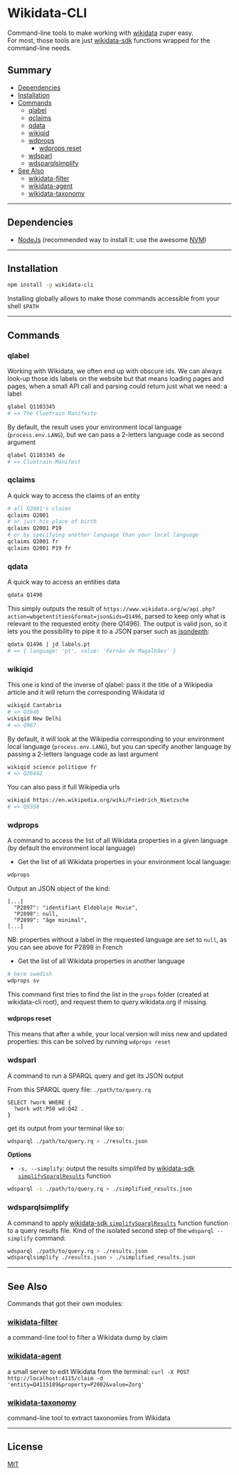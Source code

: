 # Wikidata-CLI
Command-line tools to make working with [wikidata](https://wikidata.org) zuper easy.<br>
For most, those tools are just [wikidata-sdk](https://www.npmjs.com/package/wikidata-sdk) functions wrapped for the command-line needs.

## Summary
- [Dependencies](#dependencies)
- [Installation](#installation)
- [Commands](#commands)
  - [qlabel](#qlabel)
  - [qclaims](#qclaims)
  - [qdata](#qdata)
  - [wikiqid](#wikiqid)
  - [wdprops](#wdprops)
    - [wdprops reset](#wdprops-reset)
  - [wdsparl](#wdsparl)
  - [wdsparqlsimplify](#wdsparqlsimplify)
- [See Also](#see-also)
  - [wikidata-filter](#wikidata-filter)
  - [wikidata-agent](#wikidata-agent)
  - [wikidata-taxonomy](#wikidata-taxonomy)

-------------

## Dependencies
* [NodeJs](https://nodejs.org)
(recommended way to install it: use the awesome [NVM](https://github.com/creationix/nvm))

-------------

## Installation
```sh
npm install -g wikidata-cli
```
Installing globally allows to make those commands accessible from your shell `$PATH`

-------------

## Commands

### qlabel
Working with Wikidata, we often end up with obscure ids. We can always look-up those ids labels on the website but that means loading pages and pages, when a small API call and parsing could return just what we need: a label
```sh
qlabel Q1103345
# => The Cluetrain Manifesto
```
By default, the result uses your environment local language (`process.env.LANG`), but we can pass a 2-letters language code as second argument
```sh
qlabel Q1103345 de
# => Cluetrain-Manifest
```

### qclaims
A quick way to access the claims of an entity
```sh
# all Q2001's claims
qclaims Q2001
# or just his place of birth
qclaims Q2001 P19
# or by specifying another language than your local language
qclaims Q2001 fr
qclaims Q2001 P19 fr
```

### qdata
A quick way to access an entities data
```sh
qdata Q1496
```
This simply outputs the result of `https://www.wikidata.org/w/api.php?action=wbgetentities&format=json&ids=Q1496`, parsed to keep only what is relevant to the requested entity (here Q1496).
The output is valid json, so it lets you the possibility to pipe it to a JSON parser such as [jsondepth](https://www.npmjs.com/package/jsondepth):
```sh
qdata Q1496 | jd labels.pt
# => { language: 'pt', value: 'Fernão de Magalhães' }
```

### wikiqid
This one is kind of the inverse of qlabel: pass it the title of a Wikipedia article and it will return the corresponding Wikidata id
```sh
wikiqid Cantabria
# => Q3946
wikiqid New Delhi
# => Q987
```
By default, it will look at the Wikipedia corresponding to your environment local language (`process.env.LANG`), but you can specify another language by passing a 2-letters language code as last argument
```sh
wikiqid science politique fr
# => Q36442
```

You can also pass it full Wikipedia urls
```sh
wikiqid https://en.wikipedia.org/wiki/Friedrich_Nietzsche
# => Q9358
```

### wdprops
A command to access the list of all Wikidata properties in a given language (by default the environment local language)

* Get the list of all Wikidata properties in your environment local language:
```sh
wdprops
```
Output an JSON object of the kind:
```
[...]
  "P2897": "identifiant Eldoblaje Movie",
  "P2898": null,
  "P2899": "âge minimal",
[...]
```
NB: properties without a label in the requested language are set to `null`, as you can see above for P2898 in French

* Get the list of all Wikidata properties in another language
```sh
# here swedish
wdprops sv
```

This command first tries to find the list in the `props` folder (created at wikidata-cli root), and request them to query.wikidata.org if missing.

#### wdprops reset
This means that after a while, your local version will miss new and updated properties: this can be solved by running `wdprops reset`

### wdsparl
A command to run a SPARQL query and get its JSON output

From this SPARQL query file: `./path/to/query.rq`
```sparql
SELECT ?work WHERE {
  ?work wdt:P50 wd:Q42 .
}
```
get its output from your terminal like so:

```sh
wdsparql ./path/to/query.rq > ./results.json
```

**Options**
* `-s, --simplify`: output the results simplifed by [wikidata-sdk `simplifySparqlResults`](https://github.com/maxlath/wikidata-sdk#simplify-sparql-results) function

```sh
wdsparql -s ./path/to/query.rq > ./simplified_results.json
```

### wdsparqlsimplify
A command to apply [wikidata-sdk `simplifySparqlResults`](https://github.com/maxlath/wikidata-sdk#simplify-sparql-results) function function to a query results file. Kind of the isolated second step of the `wdsparql --simplify` command:
```sh
wdsparql ./path/to/query.rq > ./results.json
wdsparqlsimplify ./results.json > ./simplified_results.json
```

-------------

## See Also
Commands that got their own modules:
### [wikidata-filter](https://npmjs.com/package/wikidata-filter)
a command-line tool to filter a Wikidata dump by claim

### [wikidata-agent](https://github.com/maxlath/wikidata-agent)
a small server to edit Wikidata from the terminal:
`curl -X POST http://localhost:4115/claim -d 'entity=Q4115189&property=P2002&value=Zorg'`

### [wikidata-taxonomy](https://github.com/nichtich/wikidata-taxonomy)
command-line tool to extract taxonomies from Wikidata

-------------

## License
[MIT](LICENSE.md)
